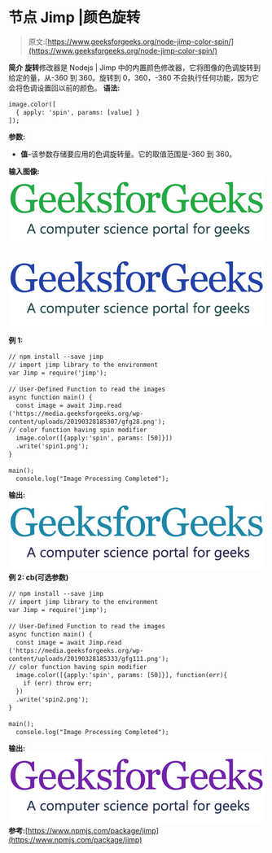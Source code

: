 # 节点 Jimp |颜色旋转

> 原文:[https://www.geeksforgeeks.org/node-jimp-color-spin/](https://www.geeksforgeeks.org/node-jimp-color-spin/)

**简介**
**旋转**修改器是 Nodejs | Jimp 中的内置颜色修改器，它将图像的色调旋转到给定的量，从-360 到 360。旋转到 0，360，-360 不会执行任何功能，因为它会将色调设置回以前的颜色。
**语法:**

```
image.color([
  { apply: 'spin', params: [value] }
]);

```

**参数:**

*   **值**–该参数存储要应用的色调旋转量。它的取值范围是-360 到 360。

**输入图像:**
![](img/11d75a22300d1eaf21322ef1a88a13d0.png)

![](img/290a52d70280cfd5211f5083f062f10e.png)

**例 1:**

```
// npm install --save jimp
// import jimp library to the environment
var Jimp = require('jimp');

// User-Defined Function to read the images
async function main() {
  const image = await Jimp.read
('https://media.geeksforgeeks.org/wp-content/uploads/20190328185307/gfg28.png');
// color function having spin modifier
  image.color([{apply:'spin', params: [50]}])
  .write('spin1.png');
} 

main();
  console.log("Image Processing Completed");
```

**输出:**
![](img/9ad23e99f7a8e944c9d71714781ca1ec.png)
**例 2: cb(可选参数)**

```
// npm install --save jimp
// import jimp library to the environment
var Jimp = require('jimp');

// User-Defined Function to read the images
async function main() {
  const image = await Jimp.read
('https://media.geeksforgeeks.org/wp-content/uploads/20190328185333/gfg111.png');
// color function having spin modifier
  image.color([{apply:'spin', params: [50]}], function(err){
    if (err) throw err;
  })
  .write('spin2.png');
}

main();
  console.log("Image Processing Completed");
```

**输出:**
![](img/b42ac032c648eba1be5036460ffeadce.png)
**参考:**[https://www.npmjs.com/package/jimp](https://www.npmjs.com/package/jimp)